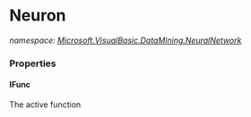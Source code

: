 ﻿# Neuron
_namespace: <a href="#" onClick="load('/docs/Microsoft.VisualBasic.DataMining.NeuralNetwork/index.md')">Microsoft.VisualBasic.DataMining.NeuralNetwork</a>_






### Properties

#### IFunc
The active function
